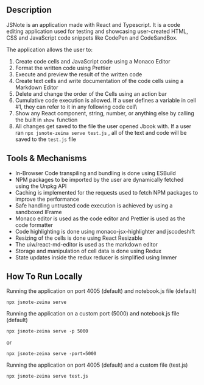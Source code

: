 ## Description
JSNote is an application made with React and Typescript. It is a code editing application used for testing and showcasing user-created HTML, CSS and JavaScript code snippets like CodePen and CodeSandBox. 

The application allows the user to:
1) Create code cells and JavaScript code using a Monaco Editor
2) Format the written code using Prettier
3) Execute and preview the result of the written code
4) Create text cells and write documentation of the code cells using a Markdown Editor
5) Delete and change the order of the Cells using an action bar
6) Cumulative code execution is allowed. If a user defines a variable in cell #1, they can refer to it in any following code cell\
7) Show any React component, string, number, or anything else by calling the built in `show `function
8) All changes get saved to the file the user opened Jbook with. If  a user ran `npx jsnote-zeina serve test.js` , all of the text and code will be saved to the `test.js` file

## Tools & Mechanisms
* In-Browser Code transpiling and bundling is done using ESBuild   
* NPM packages to be imported by the user are dynamically fetched using the Unpkg API  
* Caching is implemented for the requests used to fetch NPM packages to improve the performance  
* Safe handling untrusted code execution is achieved by using a sandboxed IFrame  
* Monaco editor is used as the code editor and Prettier is used as the code formatter  
* Code highlighting is done using monaco-jsx-highlighter and jscodeshift
* Resizing of the cells is done using React Resizable
* The uiw/react-md-editor is used as the markdown editor
* Storage and manipulation of cell data is done using Redux 
* State updates inside the redux reducer is simplified using Immer
  

## How To Run Locally
Running the application on port 4005 (default) and notebook.js file (default)
```
npx jsnote-zeina serve
```
Running the application on a custom port (5000) and notebook.js file (default)
```
npx jsnote-zeina serve -p 5000
```
or
```
npx jsnote-zeina serve -port=5000
```
Running the application on port 4005 (default) and a custom file (test.js)
```
npx jsnote-zeina serve test.js
```


